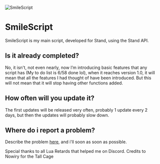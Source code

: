 ![SmileScript](https://user-images.githubusercontent.com/109024520/178142851-1a753c94-e00a-467f-a2a4-119f27a9768c.png)



# SmileScript
SmileScript is my main script, developed for Stand, using the Stand API.

## Is it already completed?
No, it isn't, not even nearly, now I’m introducing basic features that any script has (My to do list is 6/58 done lol), when it reaches version 1.0, it will mean that all the features I had thought of have been introduced. But this will not mean that it will stop having other functions added.

## How often will you update it?
The first updates will be released very often, probably 1 update every 2 days, but then the updates will probably slow down.

## Where do i report a problem?
Describe the problem [here](https://github.com/SmileFaceStand/SmileScript/issues/new), and i'll soon as soon as possible.


Special thanks to all Lua Retards that helped me on Discord.
Credits to Nowiry for the Tall Cage
